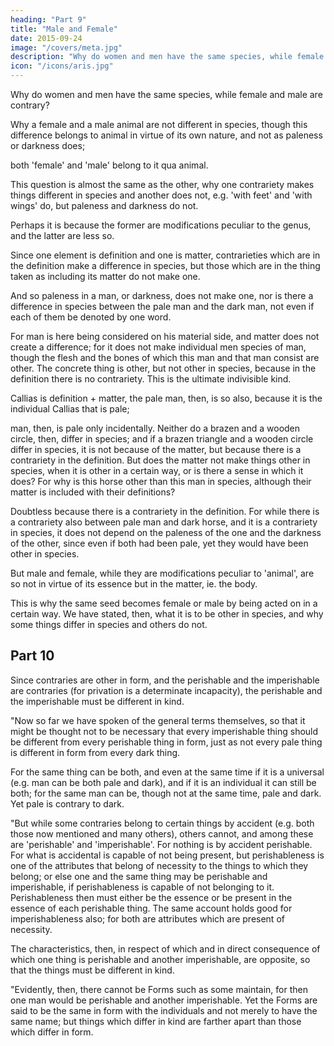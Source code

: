```yaml
---
heading: "Part 9"
title: "Male and Female"
date: 2015-09-24
image: "/covers/meta.jpg"
description: "Why do women and men have the same species, while female and male are contrary?"
icon: "/icons/aris.jpg"
---
```




Why do women and men have the same species, while female and male are contrary?

Why a female and a male animal are not different in species, though this difference belongs to animal in virtue of its own nature, and not as paleness or darkness does; 

both 'female' and 'male' belong to it qua animal. 

This question is almost the same as the other, why one contrariety makes things different in species and another does not, e.g. 'with feet' and 'with wings' do, but paleness and darkness do not. 

Perhaps it is because the former are modifications peculiar to the genus, and the latter are less so.

Since one element is definition and one is matter, contrarieties which are in the definition make a difference in species, but those which are in the thing taken as including its matter do not make one.

And so paleness in a man, or darkness, does not make one, nor is there a difference in species between the pale man and the dark man, not even if each of them be denoted by one word. 

For man is here being considered on his material side, and matter does not create a difference; for it does not make individual men species of man, though the flesh and the bones of which this man and that man consist are other. The concrete thing is other, but not other in species, because in the definition there is no contrariety. This is the ultimate indivisible kind. 

Callias is definition + matter, the pale man, then, is so also, because it is the individual Callias that is pale; 

man, then, is pale only incidentally. Neither do a brazen and a wooden circle, then, differ in species; and if a brazen triangle and a wooden circle differ in species, it is not because of the matter, but because there is a contrariety in the definition. But does the matter not make things other in species, when it is other in a certain way, or is there a sense in which it does? For why is this horse other than this man in species, although their matter is included with their definitions? 

Doubtless because there is a contrariety in the definition. For while there is a contrariety also between pale man and dark horse, and it is a contrariety in species, it does not depend on the paleness of the one and the darkness of the other, since even if both had been pale, yet they would have been other in species.

But male and female, while they are modifications peculiar to 'animal', are so not in virtue of its essence but in the matter, ie. the body.

This is why the same seed becomes female or male by being acted on in a certain way. We have stated, then, what it is to be other in species, and why some things differ in species and others do not.



## Part 10

Since contraries are other in form, and the perishable and the imperishable are contraries (for privation is a determinate incapacity), the perishable and the imperishable must be different in kind.

"Now so far we have spoken of the general terms themselves, so that it might be thought not to be necessary that every imperishable thing should be different from every perishable thing in form, just as not every pale thing is different in form from every dark thing. 

For the same thing can be both, and even at the same time if it is a universal (e.g. man can be both pale and dark), and if it is an individual it can still be both; for the same man can be, though not at the same time, pale and dark. Yet pale is contrary to dark.

"But while some contraries belong to certain things by accident (e.g. both those now mentioned and many others), others cannot, and among these are 'perishable' and 'imperishable'. For nothing is by accident perishable. For what is accidental is capable of not being present, but perishableness is one of the attributes that belong of necessity to the things to which they belong; or else one and the same thing may be perishable and imperishable, if perishableness is capable of not belonging to it. Perishableness then must either be the essence or be present in the essence of each perishable thing. The same account holds good for imperishableness also; for both are attributes which are present of necessity. 

The characteristics, then, in respect of which and in direct consequence of which one thing is perishable and another imperishable, are opposite, so that the things must be different in kind.

"Evidently, then, there cannot be Forms such as some maintain, for then one man would be perishable and another imperishable. Yet the Forms are said to be the same in form with the individuals and not merely to have the same name; but things which differ in kind are farther apart than those which differ in form.